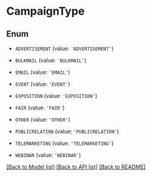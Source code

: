 # CampaignType


## Enum

* `ADVERTISEMENT` (value: `'ADVERTISEMENT'`)

* `BULKMAIL` (value: `'BULKMAIL'`)

* `EMAIL` (value: `'EMAIL'`)

* `EVENT` (value: `'EVENT'`)

* `EXPOSITION` (value: `'EXPOSITION'`)

* `FAIR` (value: `'FAIR'`)

* `OTHER` (value: `'OTHER'`)

* `PUBLICRELATION` (value: `'PUBLICRELATION'`)

* `TELEMARKETING` (value: `'TELEMARKETING'`)

* `WEBINAR` (value: `'WEBINAR'`)

[[Back to Model list]](../README.md#documentation-for-models) [[Back to API list]](../README.md#documentation-for-api-endpoints) [[Back to README]](../README.md)


